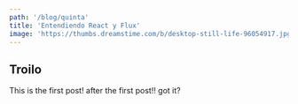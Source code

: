 ```yaml
---
path: '/blog/quinta'
title: 'Entendiendo React y Flux'
image: 'https://thumbs.dreamstime.com/b/desktop-still-life-96054917.jpg'
---
```


## Troilo

This is the first post! after the first post!! got it?
